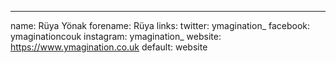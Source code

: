 ---
name: Rüya Yönak
forename: Rüya
links:
  twitter: ymagination_
  facebook: ymaginationcouk
  instagram: ymagination_
  website: https://www.ymagination.co.uk
  default: website
